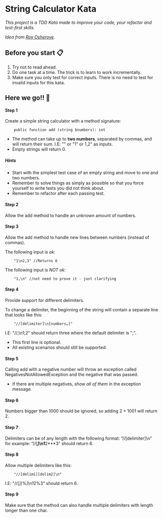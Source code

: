 # String Calculator Kata

_This project is a TDD Kata made to improve your code, your refactor and test-first skills._

_Idea from [Roy Osherove](https://osherove.com/tdd-kata-1/)_.

## Before you start 📋

1. Try not to read ahead.
2. Do one task at a time. The trick is to learn to work incrementally.
3. Make sure you only test for correct inputs. There is no need to test for invalid inputs for this kata.

## Here we go!! 🚀

#### Step 1
Create a simple string calculator with a method signature:

```
    public function add (string $numbers): int
```

- The method can take up to **two numbers**, separated by commas, and will return their sum. I.E: "" or "1" or 1,2" as inputs. 
- Empty strings will return 0.

##### Hints
- Start with the simplest test case of an empty string and move to one and two numbers.
- Remember to solve things as simply as possible so that you force yourself to write tests you did not think about.
- Remember to refactor after each passing test.

#### Step 2
Allow the add method to handle an unknown amount of numbers.

#### Step 3
Allow the add method to handle new lines between numbers (instead of commas).

The following input is _ok_:
```
    "1\n2,3" //Returns 6
```

The following input is _NOT ok_:
```
    "1,\n" //not need to prove it - just clarifying
```

#### Step 4

Provide support for different delimiters.

To change a delimiter, the beginning of the string will contain a separate line that looks like this:

```
    "//[delimiter]\n[numbers…]"
```

I.E: "//;\n1;2" should return three where the default delimiter is ";".

- This first line is optional.
- All existing scenarios should still be supported.

#### Step 5
Calling add with a negative number will throw an exception called NegativesNotAllowedException and the negative that was passed.
- If there are multiple negatives, _show all of them_ in the exception message.


#### Step 6
Numbers bigger than 1000 should be ignored, so adding 2 + 1001 will return 2.

#### Step 7
Delimiters can be of any length with the following format: “//[delimiter]\n” for example: “//[***]\n1***2***3” should return 6.

#### Step 8
Allow multiple delimiters like this:
```
    "//[delim1][delim2]\n" 
```
I.E: "//[*][%]\n1*2%3" should return 6.

#### Step 9
Make sure that the method can also handle multiple delimiters with length longer than one char.
